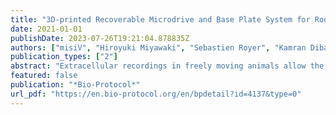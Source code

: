 ```yaml
---
title: "3D-printed Recoverable Microdrive and Base Plate System for Rodent Electrophysiology"
date: 2021-01-01
publishDate: 2023-07-26T19:21:04.878835Z
authors: ["misiV", "Hiroyuki Miyawaki", "Sebastien Royer", "Kamran Diba", "Euisik Yoon", "Peter Petersen", "György Buzsáki"]
publication_types: ["2"]
abstract: "Extracellular recordings in freely moving animals allow the monitoring of brain activity from populations of neurons at single-spike temporal resolution. While state-of-the-art electrophysiological recording devices have been developed in recent years (e.g., µLED and Neuropixels silicon probes), implantation methods for silicon probes in rats and mice have not advanced substantially for a decade. The surgery is complex, takes time to master, and involves handling expensive devices and valuable animal subjects. In addition, chronic silicon neural probes are practically single implant devices due to the current low success rate of probe recovery. To successfully recover silicon probes, improve upon the quality of electrophysiological recording, and make silicon probe recordings more accessible, we have designed a miniature, low cost, and recoverable microdrive system. The addition of a novel 3D-printed skull baseplate makes the surgery less invasive, faster, and simpler for both rats and mice. We provide detailed procedural instructions and print designs, allowing researchers to adapt and flexibly customize our designs to their experimental usage."
featured: false
publication: "*Bio-Protocol*"
url_pdf: "https://en.bio-protocol.org/en/bpdetail?id=4137&type=0"
---
```


